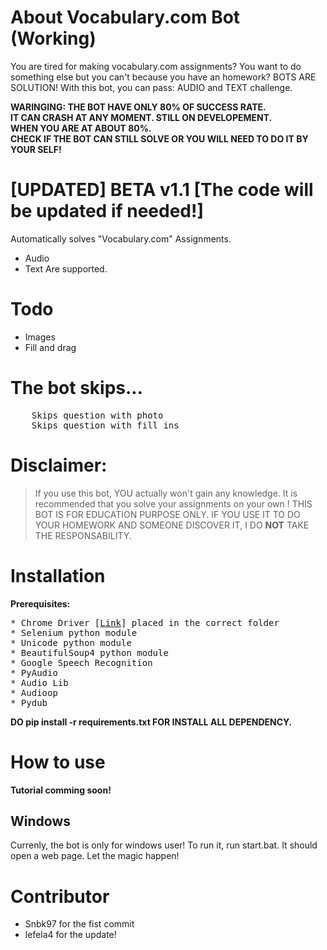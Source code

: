 # About Vocabulary.com Bot (Working)
You are tired for making vocabulary.com assignments? You want to do something else but you can't because you have an homework? BOTS ARE SOLUTION! With this bot, you can pass: AUDIO and TEXT challenge. 

**WARINGING: THE BOT HAVE ONLY 80% OF SUCCESS RATE. <br> IT CAN CRASH AT ANY MOMENT. STILL ON DEVELOPEMENT. <br> WHEN YOU ARE AT ABOUT 80%. <br> CHECK IF THE BOT CAN STILL SOLVE OR YOU WILL NEED TO DO IT BY YOUR SELF!**

# [UPDATED] BETA v1.1 [The code will be updated if needed!]

Automatically solves "Vocabulary.com" Assignments.
* Audio
* Text
Are supported.

# Todo
* Images
* Fill and drag

# The bot skips...
<pre>
	Skips question with photo
	Skips question with fill_ins
</pre>


# Disclaimer:
> If you use this bot, YOU actually won't gain any knowledge. It is recommended that you solve your assignments on your own ! THIS BOT IS FOR EDUCATION PURPOSE ONLY. IF YOU USE IT TO DO YOUR HOMEWORK AND SOMEONE DISCOVER IT, I DO **NOT** TAKE THE RESPONSABILITY.

# Installation
<b>Prerequisites:</b>
<pre>
* Chrome Driver [<a href="https://sites.google.com/a/chromium.org/chromedriver/">Link</a>] placed in the correct folder
* Selenium python module
* Unicode python module
* BeautifulSoup4 python module
* Google Speech Recognition
* PyAudio
* Audio Lib
* Audioop
* Pydub
</pre>

**DO pip install -r requirements.txt FOR INSTALL ALL DEPENDENCY.**

# How to use
**Tutorial comming soon!**
## Windows
Currenly, the bot is only for windows user!
To run it, run start.bat. It should open a web page.
Let the magic happen!

# Contributor
* Snbk97 for the fist commit
* lefela4 for the update!
